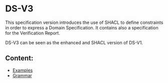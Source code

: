 # DS-V3

This specification version introduces the use of SHACL to define constraints in order to express a Domain Specification. It contains also a specification for the Verification Report.

DS-V3 can be seen as the enhanced and SHACL version of DS-V1.

## Content:

* [Examples](examples.md)
* [Grammar](grammar/)

